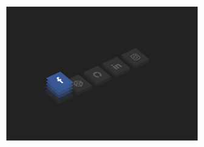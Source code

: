 ![alt text](https://github.com/HudsonMCynner/CSSProjects/blob/master/Social%20Actions/social_actions.png?raw=true)

